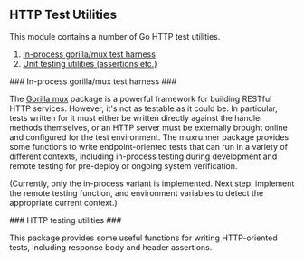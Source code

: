 ## HTTP Test Utilities ##

This module contains a number of Go HTTP test utilities.

1. [In-process gorilla/mux test harness](#muxrunner)
2. [Unit testing utilities (assertions etc.)](#testutil)

<a id="muxrunner"/>
### In-process gorilla/mux test harness ###

The [Gorilla mux](http://www.gorillatoolkit.org/pkg/mux) package is a powerful framework for building RESTful HTTP services. However, it's not as testable as it could be. In particular, tests written for it must either be written directly against the handler methods themselves, or an HTTP server must be externally brought online and configured for the test environment. The muxrunner package provides some functions to write endpoint-oriented tests that can run in a variety of different contexts, including in-process testing during development and remote testing for pre-deploy or ongoing system verification. 

(Currently, only the in-process variant is implemented. Next step: implement the remote testing function, and environment variables to detect the appropriate current context.)

<a id="testutil"/>
### HTTP testing utilities ###

This package provides some useful functions for writing HTTP-oriented tests, including response body and header assertions.
